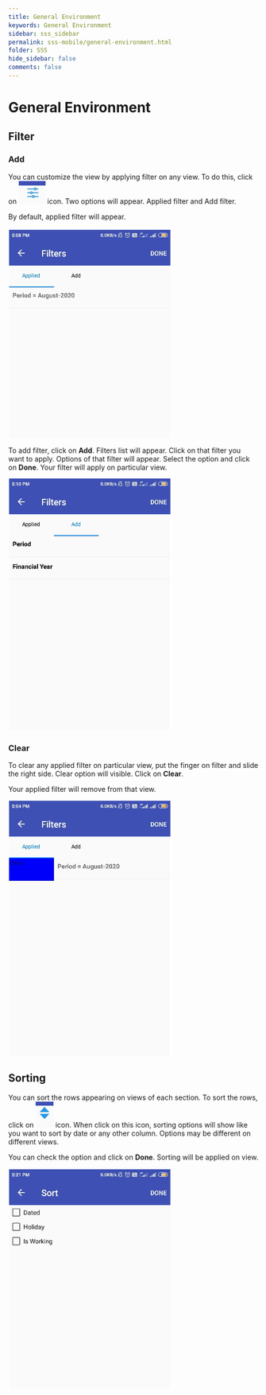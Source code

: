 ```yaml
---
title: General Environment 
keywords: General Environment
sidebar: sss_sidebar
permalink: sss-mobile/general-environment.html
folder: SSS
hide_sidebar: false
comments: false
---
```



# General Environment 

## Filter

### Add 

You can customize the view by applying filter on any view. To do this, click on ![](/images/filter.png) icon. Two options will appear. Applied filter and Add filter. 

By default, applied filter will appear. 

![](/images/appliedfilter.png)

To add filter, click on **Add**. Filters list will appear. Click on that filter you want to apply. Options of that filter will appear. Select the option and click on **Done**. Your filter will apply on particular view. 

![](/images/addfilter.png)

### Clear

To clear any applied filter on particular view, put the finger on filter and slide the right side. Clear option will visible. Click on **Clear**. 

Your applied filter will remove from that view. 

![](/images/clearfilter.png)

## Sorting

You can sort the rows appearing on views of each section. To sort the rows, click on ![](/images/sorting.png) icon. When click on this icon, sorting options will show like you want to sort by date or any other column. Options may be different on different views. 

You can check the option and click on **Done**. Sorting will be applied on view. 

![](/images/Applysorting.png)

